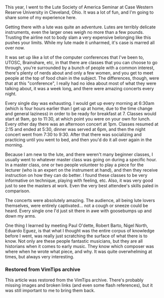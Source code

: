 <!-- :metadata:

title: Lute Society of America Seminar 2012
tags: Music
publishedAt: 2012-07-18T19:17:02-07:00
summary:

This year, I went to the Lute Society of America Seminar at Case Western
Reserve University in Cleveland, Ohio. It was a lot of fun, and I'm going to
share some of my experience here.

-->

This year, I went to the Lute Society of America Seminar at Case Western
Reserve University in Cleveland, Ohio. It was a lot of fun, and I'm going to
share some of my experience here.

Getting there with a lute was quite an adventure. Lutes are terribly delicate
instruments, even the larger ones weigh no more than a few pounds. Trusting the
airline not to body slam a very expensive belonging like this pushes your
limits. While my lute made it unharmed, it's case is marred all over now.

It was set up like a lot of the computer conferences that I've been to, UTOSC,
Brainshare, etc, in that there are classes that you can choose to go through,
you're surrounded by a bunch of people with a common interest, there's plenty
of nerds about and only a few women, and you get to meet people at the top of
food chain in the subject. The differences, though, were that at this
"conference", I really had no idea about most of what they were talking about,
it was a week long, and there were amazing concerts every night.

Every single day was exhausting. I would get up every morning at 6:30am (which
is four hours earlier than I get up at home, due to the time change and general
laziness) in order to be ready for breakfast at 7. Classes would start at 9am,
go to 11:30, at which point you were on your own for lunch. Every other day
there was an afternoon concert at 1pm. Classes resumed at 2:15 and ended at
5:30, dinner was served at 6pm, and then the night concert went from 7:30 to
9:30\. After that there was socializing and practicing until you went to bed,
and then you'd do it all over again in the morning.

Because I am new to the lute, and there weren't many beginner classes, I
usually went to whatever master class was going on during a specific hour. In a
master class, one or two people volunteer to play a piece for the lecturer (who
is an expert on the instrument at hand), and then they receive instruction on
how they can do better. I found these classes to be very informative on
technique, playing with feeling, etc. Also, it was very good just to see the
masters at work. Even the very best attendee's skills paled in comparison.

The concerts were absolutely amazing. The audience, all being lute lovers
themselves, were entirely captivated... not a cough or sneeze could be heard.
Every single one I'd just sit there in awe with goosebumps up and down my arms.

One thing I learned by meeting Paul O'dette, Robert Barto, Nigel North, Eduardo
Eguez, is that what I thought was the entire corpus of knowledge before I went,
was really just scratching the surface of what there is to know. Not only are
these people fantastic musicians, but they are all historians when it comes to
early music. They know which composer was where when he wrote what piece, and
why. It was quite overwhelming at times, but always very interesting.

<div class="restored-from-archive">
  <h3>Restored from VimTips archive</h3>
  <p>
  This article was restored from the VimTips archive. There's probably
  missing images and broken links (and even some flash references), but it
  was still important to me to bring them back.
  </p>
</div>
